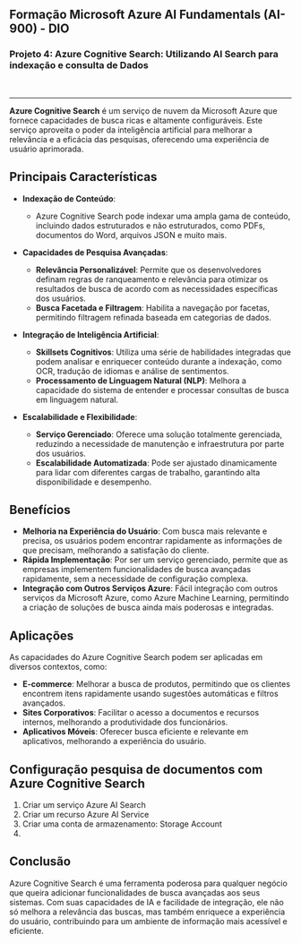 ## Formação Microsoft Azure AI Fundamentals (AI-900) - DIO
### Projeto 4: Azure Cognitive Search: Utilizando AI Search para indexação e consulta de Dados
<br>
<hr>

**Azure Cognitive Search** é um serviço de nuvem da Microsoft Azure que fornece capacidades de busca ricas e altamente configuráveis. Este serviço aproveita o poder da inteligência artificial para melhorar a relevância e a eficácia das pesquisas, oferecendo uma experiência de usuário aprimorada.

## Principais Características

- **Indexação de Conteúdo**: 
  - Azure Cognitive Search pode indexar uma ampla gama de conteúdo, incluindo dados estruturados e não estruturados, como PDFs, documentos do Word, arquivos JSON e muito mais.

- **Capacidades de Pesquisa Avançadas**:
  - **Relevância Personalizável**: Permite que os desenvolvedores definam regras de ranqueamento e relevância para otimizar os resultados de busca de acordo com as necessidades específicas dos usuários.
  - **Busca Facetada e Filtragem**: Habilita a navegação por facetas, permitindo filtragem refinada baseada em categorias de dados.

- **Integração de Inteligência Artificial**:
  - **Skillsets Cognitivos**: Utiliza uma série de habilidades integradas que podem analisar e enriquecer conteúdo durante a indexação, como OCR, tradução de idiomas e análise de sentimentos.
  - **Processamento de Linguagem Natural (NLP)**: Melhora a capacidade do sistema de entender e processar consultas de busca em linguagem natural.

- **Escalabilidade e Flexibilidade**:
  - **Serviço Gerenciado**: Oferece uma solução totalmente gerenciada, reduzindo a necessidade de manutenção e infraestrutura por parte dos usuários.
  - **Escalabilidade Automatizada**: Pode ser ajustado dinamicamente para lidar com diferentes cargas de trabalho, garantindo alta disponibilidade e desempenho.

## Benefícios

- **Melhoria na Experiência do Usuário**: Com busca mais relevante e precisa, os usuários podem encontrar rapidamente as informações de que precisam, melhorando a satisfação do cliente.
- **Rápida Implementação**: Por ser um serviço gerenciado, permite que as empresas implementem funcionalidades de busca avançadas rapidamente, sem a necessidade de configuração complexa.
- **Integração com Outros Serviços Azure**: Fácil integração com outros serviços da Microsoft Azure, como Azure Machine Learning, permitindo a criação de soluções de busca ainda mais poderosas e integradas.

## Aplicações

As capacidades do Azure Cognitive Search podem ser aplicadas em diversos contextos, como:

- **E-commerce**: Melhorar a busca de produtos, permitindo que os clientes encontrem itens rapidamente usando sugestões automáticas e filtros avançados.
- **Sites Corporativos**: Facilitar o acesso a documentos e recursos internos, melhorando a produtividade dos funcionários.
- **Aplicativos Móveis**: Oferecer busca eficiente e relevante em aplicativos, melhorando a experiência do usuário.

## Configuração pesquisa de documentos com Azure Cognitive Search
1. Criar um serviço Azure AI Search
2. Criar um recurso Azure AI Service
3. Criar uma conta de armazenamento: Storage Account
4. 


## Conclusão

Azure Cognitive Search é uma ferramenta poderosa para qualquer negócio que queira adicionar funcionalidades de busca avançadas aos seus sistemas. Com suas capacidades de IA e facilidade de integração, ele não só melhora a relevância das buscas, mas também enriquece a experiência do usuário, contribuindo para um ambiente de informação mais acessível e eficiente.
